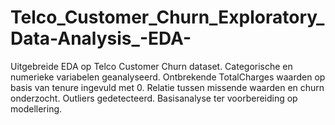 # Telco_Customer_Churn_Exploratory_Data-Analysis_-EDA-
Uitgebreide EDA op Telco Customer Churn dataset. Categorische en numerieke variabelen geanalyseerd. Ontbrekende TotalCharges waarden op basis van tenure ingevuld met 0. Relatie tussen missende waarden en churn onderzocht. Outliers gedetecteerd. Basisanalyse ter voorbereiding op modellering.
